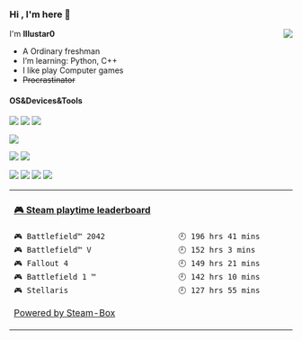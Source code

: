 ### Hi , I'm here 👋

<a href="#">
  <img align="right" src="https://github-readme-stats.vercel.app/api?username=Illustar0&count_private=true&show_icons=true&bg_color=15,f2f7fd,E0EAFC" />
</a>

I'm **Illustar0**

- A Ordinary freshman
- I’m learning: Python, C++
- I like play Computer games
- ~~Procrastinator~~
#### OS&Devices&Tools
[![](https://img.shields.io/badge/Windows-11-2376bc?style=flat-square&logo=windows&logoColor=ffffff)](https://www.microsoft.com/zh-cn/software-download/windows11)
[![](https://img.shields.io/badge/OS-Ubuntu-33aadd?logo=ubuntu&style=flat-square&logoColor=ffff)](https://ubuntu.com/)
[![](https://img.shields.io/badge/Android-15-3CB371?logo=android&style=flat-square&logoColor=ffffff)](https://www.android.com/)

[![](https://img.shields.io/badge/Xiaomi-14-FF4500?logo=xiaomi&style=flat-square&logoColor=ffffff)](https://www.mi.com/)

[![](https://img.shields.io/badge/-Pycharm-228B22?logo=pycharm&style=flat-square&logoColor=ffffff)](https://www.jetbrains.com/pycharm/)
[![](https://img.shields.io/badge/-VisualStudio-blue?logo=visualstudio&style=flat-square&logoColor=ffffff)](https://visualstudio.microsoft.com/)

[![](https://img.shields.io/badge/-Steam-4682B4?logo=steam&style=flat-square&logoColor=ffffff)](https://steamcommunity.com/id/XCwosjw/)
[![](https://img.shields.io/badge/-Epic%20Games-000000?logo=epicgames&style=flat-square&logoColor=ffffff)](https://www.epicgames.com/)
[![](https://img.shields.io/badge/-Ubisoft-4169E1?logo=ubisoft&style=flat-square&logoColor=ffffff)](https://www.ubisoft.com/)
[![](https://img.shields.io/badge/-Origin-FF4500?logo=origin&style=flat-square&logoColor=ffffff)](https://www.origin.com/)

<table>
<tr>
<td valign="top" width="50%">

<!-- steam-box start -->
#### <a href="https://gist.github.com/ed622f4d750c79e86afebedddacdfef4" target="_blank">🎮 Steam playtime leaderboard</a>
```text
🎮 Battlefield™ 2042                🕘 196 hrs 41 mins
🎮 Battlefield™ V                   🕘 152 hrs 3 mins
🎮 Fallout 4                        🕘 149 hrs 21 mins
🎮 Battlefield 1 ™                  🕘 142 hrs 10 mins
🎮 Stellaris                        🕘 127 hrs 55 mins
```
<!-- Powered by https://github.com/YouEclipse/steam-box . -->
<!-- steam-box end -->

[Powered by Steam-Box](https://github.com/XCwosjw/steam-box)

</td>
</tr>
</table>
